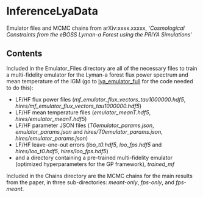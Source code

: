 # InferenceLyaData
Emulator files and MCMC chains from arXiv:xxxx.xxxxx, '*Cosmological Constraints from the eBOSS Lyman-a Forest using the PRIYA Simulations*'

## Contents

Included in the Emulator_Files directory are all of the necessary files to train a multi-fidelity emulator for the Lyman-a forest flux power spectrum and mean temperature of the IGM (go to [lya_emulator_full](https://github.com/sbird/lya_emulator_full) for the code needed to do this):
- LF/HF flux power files (*mf_emulator_flux_vectors_tau1000000.hdf5*, *hires/mf_emulator_flux_vectors_tau1000000.hdf5*)
- LF/HF mean temperature files (*emulator_meanT.hdf5*, *hires/emulator_meanT.hdf5*)
- LF/HF parameter JSON files (*T0emulator_params.json*, *emulator_params.json* and *hires/T0emulator_params.json*, *hires/emulator_params.json*)
- LF/HF leave-one-out errors (*loo_t0.hdf5*, *loo_fps.hdf5* and *hires/loo_t0.hdf5*, *hires/loo_fps.hdf5*)
- and a directory containing a pre-trained multi-fidelity emulator (optimized hyperparameters for the GP framework), *trained_mf*

Included in the Chains directory are the MCMC chains for the main results from the paper, in three sub-directories: *meant-only*, *fps-only*, and *fps-meant*.
